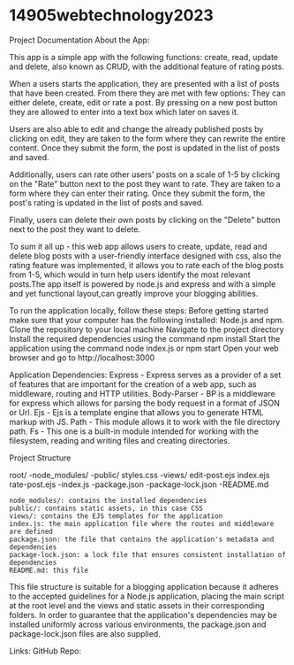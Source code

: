 # 14905webtechnology2023
Project Documentation
About the App:

This app is a simple app with the following functions: create, read, update and delete, also known as CRUD, with the additional feature of rating posts.

When a users starts the application, they are presented with a list of posts that have been created. From there they are met with few options: They can either delete, create, edit or rate a post. By pressing on a new post button they are allowed to enter into a text box which later on saves it.

Users are also able to edit and change the already published posts by clicking on edit, they are taken to the form where they can rewrite the entire content. Once they submit the form, the post is updated in the list of posts and saved.

Additionally, users can rate other users' posts on a scale of 1-5 by clicking on the "Rate" button next to the post they want to rate. They are taken to a form where they can enter their rating. Once they submit the form, the post's rating is updated in the list of posts and saved.

Finally, users can delete their own posts by clicking on the "Delete" button next to the post they want to delete.

To sum it all up - this web app allows users to create, update, read and delete blog posts with a user-friendly interface designed with css, also the rating feature was implemented, it allows you to rate each of the blog posts from 1-5, which would in turn help users identify the most relevant posts.The app itself is powered by node.js and express and with a simple and yet functional layout,can greatly improve your blogging abilities.

To run the application locally, follow these steps:
    Before getting started make sure that your computer has the following installed: Node.js and npm.
    Clone the repository to your local machine
    Navigate to the project directory
    Install the required dependencies using the command npm install
    Start the application using the command node index.js or npm start
    Open your web browser and go to http://localhost:3000

Application Dependencies:
Express - Express serves as a provider of a set of features that are important for the creation of a web app, such as middleware, routing and HTTP utilities.
Body-Parser - BP is a middleware for express which allows for parsing the body request in a format of JSON or Url.
Ejs - Ejs is a template engine that allows you to generate HTML markup with JS.
Path - This module allows it to work with the file directory path.
Fs - This one is a built-in module intended for working with the filesystem, reading and writing files and creating directories.


Project Structure

root/
-node_modules/
-public/
     styles.css
-views/
     edit-post.ejs
     index.ejs
     rate-post.ejs
-index.js
-package.json
-package-lock.json
-README.md

    node_modules/: contains the installed dependencies
    public/: contains static assets, in this case CSS
    views/: contains the EJS templates for the application
    index.js: the main application file where the routes and middleware are defined
    package.json: the file that contains the application's metadata and dependencies
    package-lock.json: a lock file that ensures consistent installation of dependencies
    README.md: this file

This file structure is suitable for a blogging application because it adheres to the accepted guidelines for a Node.js application, placing the main script at the root level and the views and static assets in their corresponding folders. In order to guarantee that the application's dependencies may be installed uniformly across various environments, the package.json and package-lock.json files are also supplied.

Links: GitHub Repo: 